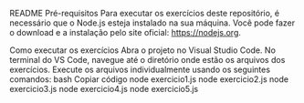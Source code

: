 README
Pré-requisitos
Para executar os exercícios deste repositório, é necessário que o Node.js esteja instalado na sua máquina. Você pode fazer o download e a instalação pelo site oficial: https://nodejs.org.

Como executar os exercícios
Abra o projeto no Visual Studio Code.
No terminal do VS Code, navegue até o diretório onde estão os arquivos dos exercícios.
Execute os arquivos individualmente usando os seguintes comandos:
bash
Copiar código
node exercicio1.js
node exercicio2.js
node exercicio3.js
node exercicio4.js
node exercicio5.js
